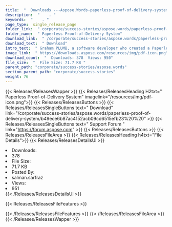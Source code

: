 ```yaml
---
title:  "  Downloads ---Aspose.Words-paperless-proof-of-delivery-system . " 
description:  "    . " 
keywords:  "    . " 
page_type:  single_release_page
folder_link:  " corporate/success-stories/aspose.words/paperless-proof-of-delivery-system/"
folder_name:  " Paperless Proof-of-Delivery System"
download_link:  " /corporate/success-stories/aspose.words/paperless-proof-of-delivery-system/b49ece6b87ac4152acb09cd6515efb23"
download_text:  " Download"
intro_text:  " Graham PLUMB, a software developer who created a Paperless Proof-of-Delivery Sys..."
image_link:  " https://downloads.aspose.com/resources/img/pdf-icon.png"
download_count:  "  Downloads: 378  Views: 950"
file_size:  "  File Size: 71.7 KB "
parent_path: "corporate/success-stories/aspose.words"
section_parent_path: "corporate/success-stories"
weight: 76 
---
```


{{< Releases/ReleasesWapper >}}
  {{< Releases/ReleasesHeading H2txt=" Paperless Proof-of-Delivery System" imagelink="/resources/img/pdf-icon.png">}}
  {{< Releases/ReleasesButtons >}}
    {{< Releases/ReleasesSingleButtons text=" Download" link="/corporate/success-stories/aspose.words/paperless-proof-of-delivery-system/b49ece6b87ac4152acb09cd6515efb23%20%20" >}}
    {{< Releases/ReleasesSingleButtons text=" Support Forum " link="https://forum.aspose.com" >}}
  {{< Releases/ReleasesButtons >}}
  {{< Releases/ReleasesFileArea >}}
    {{< Releases/ReleasesHeading h4txt="File Details">}}
    {{< Releases/ReleasesDetailsUl >}}
             <li>Downloads:</li><li>378</li><li>File Size:</li><li>71.7 KB</li><li>Posted By:</li><li>salman.sarfraz</li><li>Views:</li><li>951</li>
    {{< /Releases/ReleasesDetailsUl >}}

  {{< Releases/ReleasesFileFeatures >}}
      
  {{< /Releases/ReleasesFileFeatures >}}
 {{< /Releases/ReleasesFileArea >}}
{{< /Releases/ReleasesWapper >}}


